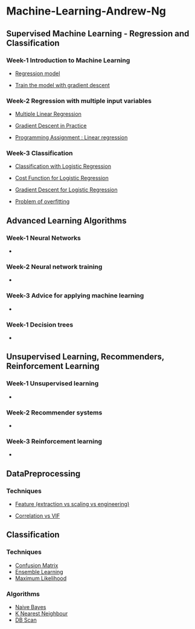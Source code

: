 # Machine-Learning-Andrew-Ng

## Supervised Machine Learning - Regression and Classification
### Week-1 Introduction to Machine Learning
<ul>
<li> <a href = 'https://github.com/PrashanthSingaravelan/Machine-Learning-Andrew-Ng/blob/main/Lecture%20Notes/Course-1_Supervised%20Machine%20Learning%20-%20Regression%20and%20Classification/1_Introduction%20to%20Machine%20Learning/1_Regression%20model.pdf'>Regression model</a></li>
</ul>

<ul>
<li> <a href ='https://github.com/PrashanthSingaravelan/Machine-Learning-Andrew-Ng/blob/main/Lecture%20Notes/Course-1_Supervised%20Machine%20Learning%20-%20Regression%20and%20Classification/1_Introduction%20to%20Machine%20Learning/2_Train%20the%20model%20with%20gradient%20descent.pdf'>Train the model with gradient descent</a></li>
</ul>

### Week-2 Regression with multiple input variables

<ul>
<li> <a href ='https://github.com/PrashanthSingaravelan/Machine-Learning-Andrew-Ng/blob/main/Course-1_Supervised%20Machine%20Learning%20-%20Regression%20and%20Classification/2_Regression%20with%20multiple%20input%20variables/lecture%20notes/1_Multiple%20Linear%20Regression.docx'>Multiple Linear Regression</a></li>
</ul>

<ul>
<li> <a href ='https://github.com/PrashanthSingaravelan/Machine-Learning-Andrew-Ng/blob/main/Course-1_Supervised%20Machine%20Learning%20-%20Regression%20and%20Classification/2_Regression%20with%20multiple%20input%20variables/lecture%20notes/2_Gradient%20Descent%20in%20Practice.docx'>Gradient Descent in Practice</a></li>
</ul>

<ul>
<li> <a href = "https://github.com/PrashanthSingaravelan/Machine-Learning-Andrew-Ng/blob/main/Course-1_Supervised%20Machine%20Learning%20-%20Regression%20and%20Classification/2_Regression%20with%20multiple%20input%20variables/assignment/C1_W2_Linear_Regression.ipynb">Programming Assignment : Linear regression</a>
</li>
</ul>

### Week-3 Classification

<ul>
<li> <a href =''>Classification with Logistic Regression</a></li>
</ul>

<ul>
<li> <a href =''>Cost Function for Logistic Regression</a></li>
</ul>

<ul>
<li> <a href =''>Gradient Descent for Logistic Regression</a></li>
</ul>

<ul>
<li> <a href =''>Problem of overfitting</a></li>
</ul>

## Advanced Learning Algorithms
### Week-1 Neural Networks
<ul>
<li> <a href =''></a></li>
</ul>

### Week-2 Neural network training
<ul>
<li> <a href =''></a></li>
</ul>

### Week-3 Advice for applying machine learning
<ul>
<li> <a href =''></a></li>
</ul>

### Week-1 Decision trees
<ul>
<li> <a href =''></a></li>
</ul>

## Unsupervised Learning, Recommenders, Reinforcement Learning
### Week-1 Unsupervised learning
<ul>
<li> <a href =''></a></li>
</ul>

### Week-2 Recommender systems
<ul>
<li> <a href =''></a></li>
</ul>

### Week-3 Reinforcement learning
<ul>
<li> <a href =''></a></li>
</ul>

## DataPreprocessing
### Techniques
<ul>
<li><a href = "https://github.com/PrashanthSingaravelan/Machine-Learning-Andrew-Ng/blob/main/ml_concepts/data-preprocessing/features.docx">Feature (extraction vs scaling vs engineering)</a>
</li>
</ul>

<ul>
<li><a href = "https://github.com/PrashanthSingaravelan/Machine-Learning-Andrew-Ng/blob/main/ml_concepts/data-preprocessing/difference%20between%20correliation%20and%20vif.docx">Correlation vs VIF</a>
</li>
</ul>


## Classification

### Techniques
<ul>
<li> <a href = 'https://github.com/PrashanthSingaravelan/Machine-Learning-Andrew-Ng/blob/main/ml_concepts/classification/confusion_matrix.docx'>Confusion Matrix</a> </li>
<li> <a href = 'https://github.com/PrashanthSingaravelan/Machine-Learning-Andrew-Ng/blob/main/ml_concepts/classification/ensemble%20learning.docx'>Ensemble Learning</a> </li>
<li> <a href = 'https://github.com/PrashanthSingaravelan/Machine-Learning-Andrew-Ng/blob/main/ml_concepts/classification/maximum_likelihood.docx'>Maximum Likelihood</a> </li>
</ul>

### Algorithms
<ul>
<li> <a href = "https://github.com/PrashanthSingaravelan/Machine-Learning-Andrew-Ng/blob/main/ml_concepts/classification/naive_bayes.docx">Naive Bayes</a> </li>
<li> <a href = 'https://github.com/PrashanthSingaravelan/Machine-Learning-Andrew-Ng/blob/main/ml_concepts/classification/k_nearest_neighbor.docx'>K Nearest Neighbour</a> </li>
<li> <a href = 'https://github.com/PrashanthSingaravelan/Machine-Learning-Andrew-Ng/blob/main/ml_concepts/classification/dbscan.docx'>DB Scan</a> </li>
</ul>
